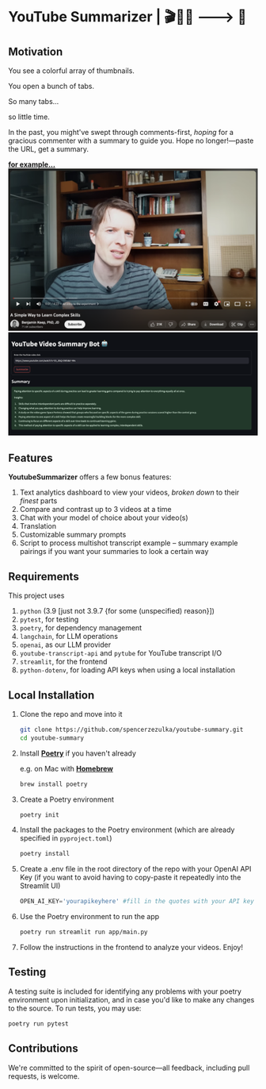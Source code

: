 # YouTube Summarizer | 🎬🎥🔴 ---> 📝

## Motivation

You see a colorful array of thumbnails. 

You open a bunch of tabs. 

So many tabs...

so little time. 

In the past, you might've swept through comments-first, *hoping* for a gracious commenter with a summary to guide you. Hope no longer!&mdash;paste the URL, get a summary.

[**for example...**](https://www.youtube.com/watch?v=OI_3bQ-EWSI)
![Screenshot](assets/videoscreenshot.png) 
![Screenshot2](assets/summaryscreenshot.png)


## Features

**YoutubeSummarizer** offers a few bonus features:

1. Text analytics dashboard to view your videos, *broken down* to their *finest* parts
2. Compare and contrast up to 3 videos at a time
3. Chat with your model of choice about your video(s)
4. Translation
5. Customizable summary prompts
6. Script to process multishot transcript example &ndash; summary example pairings if you want your summaries to look a certain way

## Requirements
This project uses
1. `python` (3.9 [just not 3.9.7 {for some (unspecified) reason}])
2. `pytest`, for testing
3. `poetry`, for dependency management
4. `langchain`, for LLM operations
5. `openai`, as our LLM provider
6. `youtube-transcript-api` and `pytube` for YouTube transcript I/O
7. `streamlit`, for the frontend
8. `python-dotenv`, for loading API keys when using a local installation

## Local Installation
1. Clone the repo and move into it

    ```bash
    git clone https://github.com/spencerzezulka/youtube-summary.git
    cd youtube-summary
    ```

2. Install [**Poetry**](https://python-poetry.org/) if you haven't already

    e.g. on Mac with [**Homebrew**](https://brew.sh/)
    ```bash
    brew install poetry
    ```


3. Create a Poetry environment
    ```bash 
    poetry init
    ```

4. Install the packages to the Poetry environment (which are already specified in `pyproject.toml`)
    ```bash
    poetry install
    ```

5. Create a .env file in the root directory of the repo with your OpenAI API Key (if you want to avoid having to copy-paste it repeatedly into the Streamlit UI)
    ```py
    OPEN_AI_KEY='yourapikeyhere' #fill in the quotes with your API key
    ```

6. Use the Poetry environment to run the app
    ```bash
    poetry run streamlit run app/main.py
    ```

7. Follow the instructions in the frontend to analyze your videos. Enjoy!


## Testing
A testing suite is included for identifying any problems with your poetry environment upon initialization, and in case you'd like to make any changes to the source. To run tests, you may use:

```bash
poetry run pytest
```

## Contributions
We're committed to the spirit of open-source&mdash;all feedback, including pull requests, is welcome.
